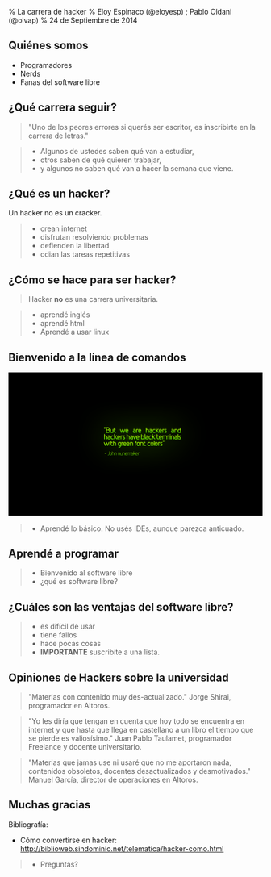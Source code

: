 % La carrera de hacker
% Eloy Espinaco (@eloyesp) ; Pablo Oldani (@olvap)
% 24 de Septiembre de 2014

## Quiénes somos

- Programadores
- Nerds
- Fanas del software libre

## ¿Qué carrera seguir?

> "Uno de los peores errores si querés ser escritor, es inscribirte en la carrera de letras."

> - Algunos de ustedes saben qué van a estudiar,
> - otros saben de qué quieren trabajar,
> - y algunos no saben qué van a hacer la semana que viene.

## ¿Qué es un hacker?

Un hacker no es un cracker.

> - crean internet
> - disfrutan resolviendo problemas
> - defienden la libertad
> - odian las tareas repetitivas

## ¿Cómo se hace para ser hacker?

> Hacker **no** es una carrera universitaria.

> - aprendé inglés
> - aprendé html
> - Aprendé a usar linux

## Bienvenido a la línea de comandos

![But we are hackers and hackers have black terminals with green font colors! - John Nunemaker](terminal.png)

> - Aprendé lo básico. No usés IDEs, aunque parezca anticuado.

## Aprendé a programar

> - Bienvenido al software libre
> - ¿qué es software libre?

## ¿Cuáles son las ventajas del software libre?

> - es difícil de usar
> - tiene fallos
> - hace pocas cosas
> - **IMPORTANTE** suscribíte a una lista.

## Opiniones de Hackers sobre la universidad

> "Materias con contenido muy des-actualizado." Jorge Shirai, programador en
  Altoros.

> "Yo les diría que tengan en cuenta que hoy todo se encuentra en internet y
  que hasta que llega en castellano a un libro el tiempo que se pierde es
  valiosísimo." Juan Pablo Taulamet, programador Freelance y docente
  universitario.

> "Materias que jamas use ni usaré que no me aportaron nada, contenidos
  obsoletos, docentes desactualizados y desmotivados." Manuel García,
  director de operaciones en Altoros.

## Muchas gracias

Bibliografía:

- Cómo convertirse en hacker: http://biblioweb.sindominio.net/telematica/hacker-como.html

> - Preguntas?
